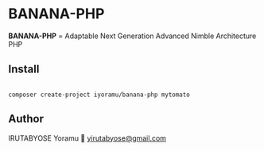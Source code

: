 # BANANA-PHP

**BANANA-PHP** = Adaptable Next Generation Advanced Nimble Architecture PHP

## Install

```

composer create-project iyoramu/banana-php mytomato

```

## Author

IRUTABYOSE Yoramu
📧 yirutabyose@gmail.com
```